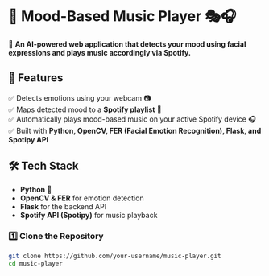 # 🎵 Mood-Based Music Player 🎭🎧  

🚀 **An AI-powered web application that detects your mood using facial expressions and plays music accordingly via Spotify.**  

## 📌 Features  
✅ Detects emotions using your webcam 📷  
✅ Maps detected mood to a **Spotify playlist** 🎵  
✅ Automatically plays mood-based music on your active Spotify device 🎧  
✅ Built with **Python, OpenCV, FER (Facial Emotion Recognition), Flask, and Spotipy API**  

## 🛠️ Tech Stack  
- **Python** 🐍  
- **OpenCV & FER** for emotion detection  
- **Flask** for the backend API  
- **Spotify API (Spotipy)** for music playback  

### 1️⃣ Clone the Repository  
```bash
git clone https://github.com/your-username/music-player.git
cd music-player
